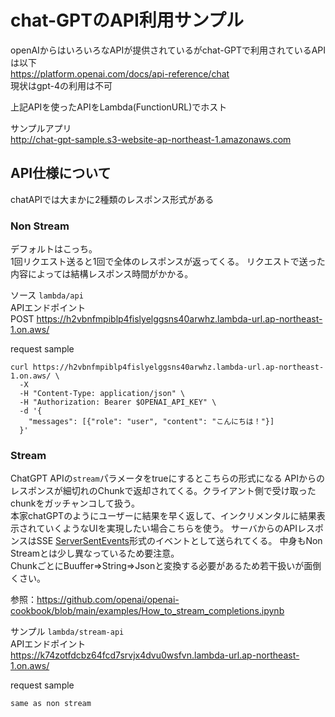 # chat-GPTのAPI利用サンプル

openAIからはいろいろなAPIが提供されているがchat-GPTで利用されているAPIは以下  
https://platform.openai.com/docs/api-reference/chat  
現状はgpt-4の利用は不可

上記APIを使ったAPIをLambda(FunctionURL)でホスト  

サンプルアプリ  
http://chat-gpt-sample.s3-website-ap-northeast-1.amazonaws.com 

## API仕様について

chatAPIでは大まかに2種類のレスポンス形式がある

###  Non Stream

デフォルトはこっち。  
1回リクエスト送ると1回で全体のレスポンスが返ってくる。
リクエストで送った内容によっては結構レスポンス時間がかかる。

ソース
```lambda/api```  
APIエンドポイント  
POST https://h2vbnfmpiblp4fislyelggsns40arwhz.lambda-url.ap-northeast-1.on.aws/

request sample
```
curl https://h2vbnfmpiblp4fislyelggsns40arwhz.lambda-url.ap-northeast-1.on.aws/ \
  -X
  -H "Content-Type: application/json" \
  -H "Authorization: Bearer $OPENAI_API_KEY" \
  -d '{
    "messages": [{"role": "user", "content": "こんにちは！"}]
  }'
```

### Stream

ChatGPT APIの```stream```パラメータをtrueにするとこちらの形式になる
APIからのレスポンスが細切れのChunkで返却されてくる。クライアント側で受け取ったchunkをガッチャンコして扱う。  
本家chatGPTのようにユーザーに結果を早く返して、インクリメンタルに結果表示されていくようなUIを実現したい場合こちらを使う。
サーバからのAPIレスポンスはSSE [ServerSentEvents](https://developer.mozilla.org/en-US/docs/Web/API/Server-sent_events)形式のイベントとして送られてくる。
中身もNon Streamとは少し異なっているため要注意。  
ChunkごとにBuuffer⇒String⇒Jsonと変換する必要があるため若干扱いが面倒くさい。
  
参照：https://github.com/openai/openai-cookbook/blob/main/examples/How_to_stream_completions.ipynb

サンプル
```lambda/stream-api```  
APIエンドポイント  
https://k74zotfdcbz64fcd7srvjx4dvu0wsfvn.lambda-url.ap-northeast-1.on.aws/

request sample
```
same as non stream
```